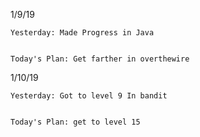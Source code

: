 1/9/19

```
Yesterday: Made Progress in Java


Today's Plan: Get farther in overthewire
```

1/10/19
```
Yesterday: Got to level 9 In bandit


Today's Plan: get to level 15
```